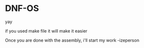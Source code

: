 # DNF-OS
yay

if you used make file it will make it easier

Once you are done with the assembly, i'll start my work -izeperson
